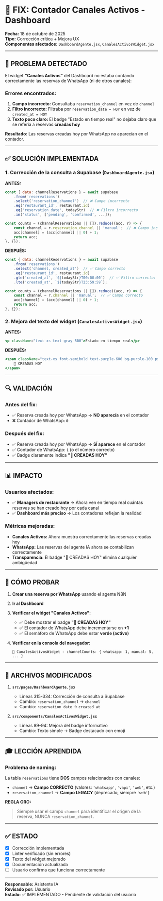 # 🔧 FIX: Contador Canales Activos - Dashboard

**Fecha:** 18 de octubre de 2025  
**Tipo:** Corrección crítica + Mejora UX  
**Componentes afectados:** `DashboardAgente.jsx`, `CanalesActivosWidget.jsx`

---

## 🎯 PROBLEMA DETECTADO

El widget **"Canales Activos"** del Dashboard no estaba contando correctamente las reservas de WhatsApp (ni de otros canales):

### Errores encontrados:

1. **Campo incorrecto:** Consultaba `reservation_channel` en vez de `channel`
2. **Filtro incorrecto:** Filtraba por `reservation_date = HOY` en vez de `created_at = HOY`
3. **Texto poco claro:** El badge "Estado en tiempo real" no dejaba claro que se refería a reservas **creadas hoy**

**Resultado:** Las reservas creadas hoy por WhatsApp no aparecían en el contador.

---

## ✅ SOLUCIÓN IMPLEMENTADA

### 1. **Corrección de la consulta a Supabase** (`DashboardAgente.jsx`)

**ANTES:**
```javascript
const { data: channelReservations } = await supabase
    .from('reservations')
    .select('reservation_channel')  // ❌ Campo incorrecto
    .eq('restaurant_id', restaurant.id)
    .eq('reservation_date', todayStr)  // ❌ Filtro incorrecto
    .in('status', ['pending', 'confirmed', ...]);

const counts = (channelReservations || []).reduce((acc, r) => {
    const channel = r.reservation_channel || 'manual';  // ❌ Campo incorrecto
    acc[channel] = (acc[channel] || 0) + 1;
    return acc;
}, {});
```

**DESPUÉS:**
```javascript
const { data: channelReservations } = await supabase
    .from('reservations')
    .select('channel, created_at')  // ✅ Campo correcto
    .eq('restaurant_id', restaurant.id)
    .gte('created_at', `${todayStr}T00:00:00`)  // ✅ Filtro correcto: CREADAS hoy
    .lte('created_at', `${todayStr}T23:59:59`);

const counts = (channelReservations || []).reduce((acc, r) => {
    const channel = r.channel || 'manual';  // ✅ Campo correcto
    acc[channel] = (acc[channel] || 0) + 1;
    return acc;
}, {});
```

### 2. **Mejora del texto del widget** (`CanalesActivosWidget.jsx`)

**ANTES:**
```jsx
<p className="text-xs text-gray-500">Estado en tiempo real</p>
```

**DESPUÉS:**
```jsx
<span className="text-xs font-semibold text-purple-600 bg-purple-100 px-2 py-0.5 rounded-full">
    📅 CREADAS HOY
</span>
```

---

## 🔍 VALIDACIÓN

### Antes del fix:
- ✅ Reserva creada hoy por WhatsApp → **NO aparecía** en el contador
- ❌ Contador de WhatsApp: `0`

### Después del fix:
- ✅ Reserva creada hoy por WhatsApp → **SÍ aparece** en el contador
- ✅ Contador de WhatsApp: `1` (o el número correcto)
- ✅ Badge claramente indica **"📅 CREADAS HOY"**

---

## 📊 IMPACTO

### Usuarios afectados:
- ✅ **Managers de restaurante** → Ahora ven en tiempo real cuántas reservas se han creado hoy por cada canal
- ✅ **Dashboard más preciso** → Los contadores reflejan la realidad

### Métricas mejoradas:
- **Canales Activos:** Ahora muestra correctamente las reservas creadas hoy
- **WhatsApp:** Las reservas del agente IA ahora se contabilizan correctamente
- **Transparencia:** El badge "📅 CREADAS HOY" elimina cualquier ambigüedad

---

## 🧪 CÓMO PROBAR

1. **Crear una reserva por WhatsApp** usando el agente N8N
2. **Ir al Dashboard**
3. **Verificar el widget "Canales Activos":**
   - ✅ Debe mostrar el badge **"📅 CREADAS HOY"**
   - ✅ El contador de WhatsApp debe incrementarse en **+1**
   - ✅ El semáforo de WhatsApp debe estar **verde (activo)**

4. **Verificar en la consola del navegador:**
   ```
   🔗 CanalesActivosWidget - channelCounts: { whatsapp: 1, manual: 5, ... }
   ```

---

## 📝 ARCHIVOS MODIFICADOS

1. **`src/pages/DashboardAgente.jsx`**
   - Líneas 315-334: Corrección de consulta a Supabase
   - Cambio: `reservation_channel` → `channel`
   - Cambio: `reservation_date` → `created_at`

2. **`src/components/CanalesActivosWidget.jsx`**
   - Líneas 89-94: Mejora del badge informativo
   - Cambio: Texto simple → Badge destacado con emoji

---

## 🎓 LECCIÓN APRENDIDA

### Problema de naming:
La tabla `reservations` tiene **DOS** campos relacionados con canales:
- `channel` → **Campo CORRECTO** (valores: `'whatsapp'`, `'vapi'`, `'web'`, etc.)
- `reservation_channel` → **Campo LEGACY** (deprecado, siempre `'web'`)

**REGLA ORO:**
> Siempre usar el campo `channel` para identificar el origen de la reserva, NUNCA `reservation_channel`.

---

## ✅ ESTADO

- [x] Corrección implementada
- [x] Linter verificado (sin errores)
- [x] Texto del widget mejorado
- [x] Documentación actualizada
- [ ] Usuario confirma que funciona correctamente

---

**Responsable:** Asistente IA  
**Revisado por:** Usuario  
**Estado:** ✅ IMPLEMENTADO - Pendiente de validación del usuario



